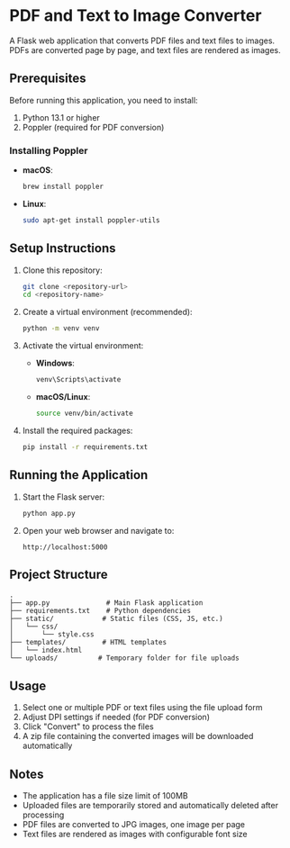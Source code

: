# PDF and Text to Image Converter

A Flask web application that converts PDF files and text files to images. PDFs are converted page by page, and text files are rendered as images.

## Prerequisites

Before running this application, you need to install:

1. Python 13.1 or higher
2. Poppler (required for PDF conversion)

### Installing Poppler

- **macOS**:
  ```bash
  brew install poppler
  ```

- **Linux**:
  ```bash
  sudo apt-get install poppler-utils
  ```

## Setup Instructions

1. Clone this repository:
   ```bash
   git clone <repository-url>
   cd <repository-name>
   ```

2. Create a virtual environment (recommended):
   ```bash
   python -m venv venv
   ```

3. Activate the virtual environment:
   - **Windows**:
     ```bash
     venv\Scripts\activate
     ```
   - **macOS/Linux**:
     ```bash
     source venv/bin/activate
     ```

4. Install the required packages:
   ```bash
   pip install -r requirements.txt
   ```

## Running the Application

1. Start the Flask server:
   ```bash
   python app.py
   ```

2. Open your web browser and navigate to:
   ```
   http://localhost:5000
   ```

## Project Structure

```
.
├── app.py              # Main Flask application
├── requirements.txt    # Python dependencies
├── static/            # Static files (CSS, JS, etc.)
│   └── css/
│       └── style.css
├── templates/         # HTML templates
│   └── index.html
└── uploads/          # Temporary folder for file uploads
```

## Usage

1. Select one or multiple PDF or text files using the file upload form
2. Adjust DPI settings if needed (for PDF conversion)
3. Click "Convert" to process the files
4. A zip file containing the converted images will be downloaded automatically

## Notes

- The application has a file size limit of 100MB
- Uploaded files are temporarily stored and automatically deleted after processing
- PDF files are converted to JPG images, one image per page
- Text files are rendered as images with configurable font size
